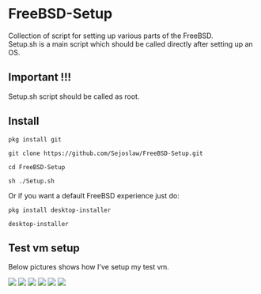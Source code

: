 # FreeBSD-Setup
Collection of script for setting up various parts of the FreeBSD. <br/>
Setup.sh is a main script which should be called directly after setting up an OS. <br/>

## Important !!!
Setup.sh script should be called as root.

## Install
```
pkg install git

git clone https://github.com/Sejoslaw/FreeBSD-Setup.git

cd FreeBSD-Setup

sh ./Setup.sh
```

Or if you want a default FreeBSD experience just do:

```
pkg install desktop-installer

desktop-installer
```

## Test vm setup

Below pictures shows how I've setup my test vm.

![](https://raw.githubusercontent.com/Sejoslaw/FreeBSD-Setup/main/Photos/1.png)
![](https://raw.githubusercontent.com/Sejoslaw/FreeBSD-Setup/main/Photos/2.png)
![](https://raw.githubusercontent.com/Sejoslaw/FreeBSD-Setup/main/Photos/3.png)
![](https://raw.githubusercontent.com/Sejoslaw/FreeBSD-Setup/main/Photos/4.png)
![](https://raw.githubusercontent.com/Sejoslaw/FreeBSD-Setup/main/Photos/5.png)
![](https://raw.githubusercontent.com/Sejoslaw/FreeBSD-Setup/main/Photos/6.png)
